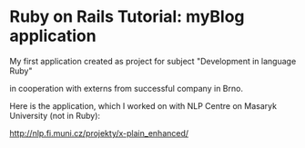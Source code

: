 # Ruby on Rails Tutorial: myBlog application


My first application created as project for subject "Development in language Ruby"

in cooperation with externs from successful company in Brno.


Here is the application, which I worked on with NLP Centre on Masaryk University (not in Ruby):

http://nlp.fi.muni.cz/projekty/x-plain_enhanced/

